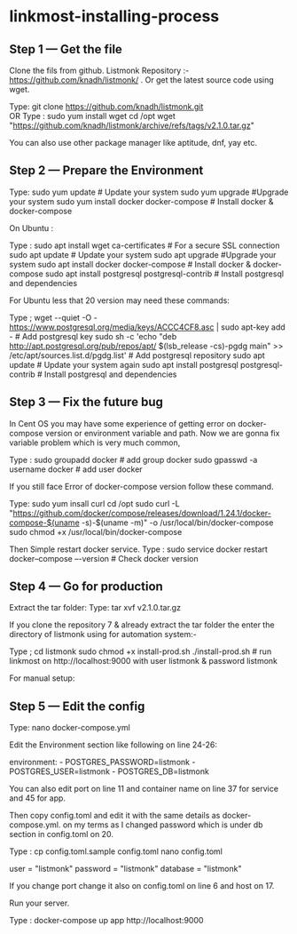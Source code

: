 # linkmost-installing-process

## Step 1 — Get the file

Clone the fils from github. Listmonk Repository :- https://github.com/knadh/listmonk/ . Or get the latest source code using wget.

Type: git clone https://github.com/knadh/listmonk.git  
OR
Type : sudo yum install wget 
          cd /opt
          wget "https://github.com/knadh/listmonk/archive/refs/tags/v2.1.0.tar.gz"

You can also use other package manager like aptitude, dnf, yay etc.


## Step 2 — Prepare the Environment

Type: sudo yum update # Update your system
         sudo yum upgrade #Upgrade your system
         sudo yum install docker docker-compose  # Install docker & docker-compose

On Ubuntu : 

Type : sudo apt install wget ca-certificates #  For a secure SSL connection
          sudo apt update # Update your system
          sudo apt upgrade #Upgrade your system
          sudo apt install docker docker-compose  # Install docker & docker-compose
          sudo apt install postgresql postgresql-contrib  # Install postgresql and dependencies

For Ubuntu less that 20 version may need these commands:

Type ; wget --quiet -O - https://www.postgresql.org/media/keys/ACCC4CF8.asc | sudo apt-key add -  # Add postgresql key
          sudo sh -c 'echo "deb http://apt.postgresql.org/pub/repos/apt/ $(lsb_release -cs)-pgdg main" >> /etc/apt/sources.list.d/pgdg.list' # Add postgresql repository 
          sudo apt update # Update your system again
          sudo apt install postgresql postgresql-contrib  # Install postgresql and dependencies

## Step 3 — Fix the future bug

In Cent OS you may have some experience of getting error on docker-compose version or environment variable and path. Now we are gonna fix variable problem which is very much common,

Type : sudo groupadd docker # add group docker
          sudo gpasswd -a username docker # add user docker

If you still face Error of docker-compose version follow these command.

Type: sudo yum insall curl
          cd /opt
          sudo curl -L "https://github.com/docker/compose/releases/download/1.24.1/docker-compose-$(uname -s)-$(uname -m)" -o /usr/local/bin/docker-compose
          sudo chmod +x /usr/local/bin/docker-compose

Then Simple restart docker service.
Type : sudo service docker restart
          docker–compose –-version # Check docker version


## Step 4 — Go for production

Extract the tar folder:
Type: tar xvf v2.1.0.tar.gz

If you clone the repository 7 & already extract the tar folder the enter the directory of listmonk using for automation system:-

Type ; cd listmonk
          sudo chmod +x install-prod.sh
          ./install-prod.sh  # run linkmost on http://localhost:9000 with user listmonk & password listmonk

For manual setup: 
          
## Step 5 — Edit the config

Type: nano docker-compose.yml

Edit the Environment section like following on line 24-26:

 environment:
    - POSTGRES_PASSWORD=listmonk
    - POSTGRES_USER=listmonk
    - POSTGRES_DB=listmonk

You can also edit port on line 11 and container name on line 37 for service and 45 for app.

Then copy config.toml and edit it with the same details as docker-compose.yml. on my terms as I changed password which is under db section in config.toml on 20.

Type : cp config.toml.sample config.toml
          nano config.toml

user = "listmonk"
password = "listmonk"
database = "listmonk"

If you change port change it also on config.toml on line 6 and host on 17.

Run your server.

Type : docker-compose up app
http://localhost:9000
